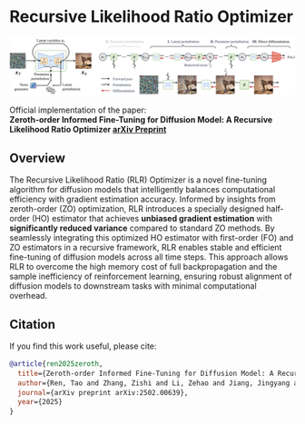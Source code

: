 # **Recursive Likelihood Ratio Optimizer**
![RLR](asset/rlr1.png)

Official implementation of the paper:  
**Zeroth-order Informed Fine-Tuning for Diffusion Model: A Recursive Likelihood Ratio Optimizer [arXiv Preprint](https://arxiv.org/abs/2502.00639)**


## Overview
The Recursive Likelihood Ratio (RLR) Optimizer is a novel fine-tuning algorithm for diffusion models that intelligently balances computational efficiency with gradient estimation accuracy. Informed by insights from zeroth-order (ZO) optimization, RLR introduces a specially designed half-order (HO) estimator that achieves **unbiased gradient estimation** with **significantly reduced variance** compared to standard ZO methods. By seamlessly integrating this optimized HO estimator with first-order (FO) and ZO estimators in a recursive framework, RLR enables stable and efficient fine-tuning of diffusion models across all time steps. This approach allows RLR to overcome the high memory cost of full backpropagation and the sample inefficiency of reinforcement learning, ensuring robust alignment of diffusion models to downstream tasks with minimal computational overhead.


## Citation
If you find this work useful, please cite:

```bibtex
@article{ren2025zeroth,
  title={Zeroth-order Informed Fine-Tuning for Diffusion Model: A Recursive Likelihood Ratio Optimizer},
  author={Ren, Tao and Zhang, Zishi and Li, Zehao and Jiang, Jingyang and Qin, Shentao and Li, Guanghao and Li, Yan and Zheng, Yi and Li, Xinping and Zhan, Min and others},
  journal={arXiv preprint arXiv:2502.00639},
  year={2025}
}
```